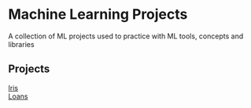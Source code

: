 # Machine Learning Projects
A collection of ML projects used to practice with ML tools, concepts and libraries
## Projects
[Iris](./Iris)</br>
[Loans](./Loan_prediction)
